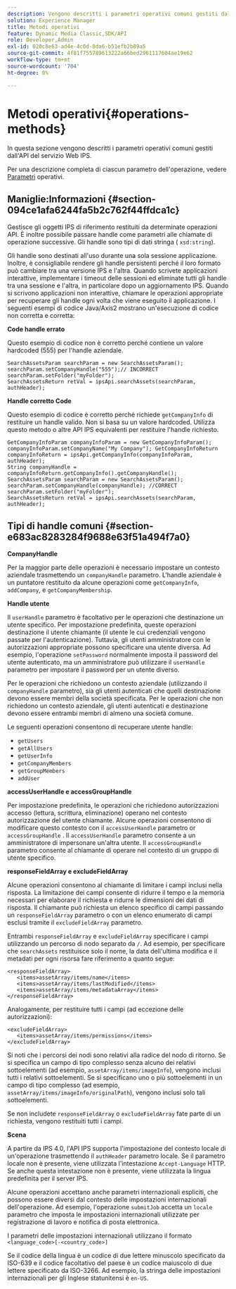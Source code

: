 ```yaml
---
description: Vengono descritti i parametri operativi comuni gestiti dall'API del servizio Web IPS.
solution: Experience Manager
title: Metodi operativi
feature: Dynamic Media Classic,SDK/API
role: Developer,Admin
exl-id: 020c8e63-ad4e-4c0d-8da6-b51efb2b89a5
source-git-commit: 4f81f755789613222a66bed2961117604ae19e62
workflow-type: tm+mt
source-wordcount: '704'
ht-degree: 0%

---
```


# Metodi operativi{#operations-methods}

In questa sezione vengono descritti i parametri operativi comuni gestiti dall&#39;API del servizio Web IPS.

Per una descrizione completa di ciascun parametro dell&#39;operazione, vedere [Parametri](/help/aem-ips-api/operations/c-operations-intro/c-methods/c-methods.md) operativi.

## Maniglie:Informazioni {#section-094ce1afa6244fa5b2c762f44ffdca1c}

Gestisce gli oggetti IPS di riferimento restituiti da determinate operazioni API. È inoltre possibile passare handle come parametri alle chiamate di operazione successive. Gli handle sono tipi di dati stringa ( `xsd:string`).

Gli handle sono destinati all&#39;uso durante una sola sessione applicazione. Inoltre, è consigliabile rendere gli handle persistenti perché il loro formato può cambiare tra una versione IPS e l&#39;altra. Quando scrivete applicazioni interattive, implementare i timeout delle sessioni ed eliminate tutti gli handle tra una sessione e l&#39;altra, in particolare dopo un aggiornamento IPS. Quando si scrivono applicazioni non interattive, chiamare le operazioni appropriate per recuperare gli handle ogni volta che viene eseguito il applicazione. I seguenti esempi di codice Java/Axis2 mostrano un&#39;esecuzione di codice non corretta e corretta:

**Code handle errato**

Questo esempio di codice non è corretto perché contiene un valore hardcoded (555) per l&#39;handle aziendale.

```
SearchAssetsParam searchParam = new SearchAssetsParam(); searchParam.setCompanyHandle("555");// INCORRECT 
searchParam.setFolder("myFolder"); 
SearchAssetsReturn retVal = ipsApi.searchAssets(searchParam, authHeader);
```

**Handle corretto Code**

Questo esempio di codice è corretto perché richiede `getCompanyInfo` di restituire un handle valido. Non si basa su un valore hardcoded. Utilizza questo metodo o altre API IPS equivalenti per restituire l&#39;handle richiesto.

```
GetCompanyInfoParam companyInfoParam = new GetCompanyInfoParam(); 
companyInfoParam.setCompanyName("My Company"); GetCompanyInfoReturn companyInfoReturn = ipsApi.getCompanyInfo(companyInfoParam, authHeader); 
String companyHandle = companyInfoReturn.getCompanyInfo().getCompanyHandle(); 
SearchAssetsParam searchParam = new SearchAssetsParam(); searchParam.setCompanyHandle(companyHandle); //CORRECT 
searchParam.setFolder("myFolder"); 
SearchAssetsReturn retVal = ipsApi.searchAssets(searchParam, authHeader);
```

## Tipi di handle comuni {#section-e683ac8283284f9688e63f51a494f7a0}

**CompanyHandle**

Per la maggior parte delle operazioni è necessario impostare un contesto aziendale trasmettendo un `companyHandle` parametro. L&#39;handle aziendale è un puntatore restituito da alcune operazioni come `getCompanyInfo`, `addCompany`, e `getCompanyMembership`.

**Handle utente**

Il `userHandle` parametro è facoltativo per le operazioni che destinazione un utente specifico. Per impostazione predefinita, queste operazioni destinazione il utente chiamante (il utente le cui credenziali vengono passate per l&#39;autenticazione). Tuttavia, gli utenti amministratore con le autorizzazioni appropriate possono specificare una utente diversa. Ad esempio, l&#39;operazione `setPassword` normalmente imposta il password del utente autenticato, ma un amministratore può utilizzare il `userHandle` parametro per impostare il password per un utente diverso.

Per le operazioni che richiedono un contesto aziendale (utilizzando il `companyHandle` parametro), sia gli utenti autenticati che quelli destinazione devono essere membri della società specificata. Per le operazioni che non richiedono un contesto aziendale, gli utenti autenticati e destinazione devono essere entrambi membri di almeno una società comune.

Le seguenti operazioni consentono di recuperare utente handle:

* `getUsers`
* `getAllUsers`
* `getUserInfo`
* `getCompanyMembers`
* `getGroupMembers`
* `addUser`

**accessUserHandle e accessGroupHandle**

Per impostazione predefinita, le operazioni che richiedono autorizzazioni accesso (lettura, scrittura, eliminazione) operano nel contesto autorizzazione del utente chiamante. Alcune operazioni consentono di modificare questo contesto con il `accessUserHandle` parametro or `accessGroupHandle` . Il `accessUserHandle` parametro consente a un amministratore di impersonare un&#39;altra utente. Il `accessGroupHandle` parametro consente al chiamante di operare nel contesto di un gruppo di utente specifico.

**responseFieldArray e excludeFieldArray**

Alcune operazioni consentono al chiamante di limitare i campi inclusi nella risposta. La limitazione dei campi consente di ridurre il tempo e la memoria necessari per elaborare il richiesta e ridurre le dimensioni dei dati di risposta. Il chiamante può richiesta un elenco specifico di campi passando un `responseFieldArray` parametro o con un elenco enumerato di campi esclusi tramite il `excludeFieldArray` parametro.

Entrambi `responseFieldArray` e `excludeFieldArray` specificare i campi utilizzando un percorso di nodo separato da `/`. Ad esempio, per specificare che `searchAssets` restituisce solo il nome, la data dell&#39;ultima modifica e il metadati per ogni risorsa fare riferimento a quanto segue:

```
<responseFieldArray> 
   <items>assetArray/items/name</items> 
   <items>assetArray/items/lastModified</items> 
   <items>assetArray/items/metadataArray</items> 
</responseFieldArray>
```

Analogamente, per restituire tutti i campi (ad eccezione delle autorizzazioni):

```
<excludeFieldArray> 
   <items>assetArray/items/permissions</items> 
</excludeFieldArray>
```

Si noti che i percorsi dei nodi sono relativi alla radice del nodo di ritorno. Se si specifica un campo di tipo complesso senza alcuno dei relativi sottoelementi (ad esempio, `assetArray/items/imageInfo`), vengono inclusi tutti i relativi sottoelementi. Se si specificano uno o più sottoelementi in un campo di tipo complesso (ad esempio, `assetArray/items/imageInfo/originalPath`), vengono inclusi solo tali sottoelementi.

Se non includete `responseFieldArray` o `excludeFieldArray` fate parte di un richiesta, vengono restituiti tutti i campi.

**Scena**

A partire da IPS 4.0, l&#39;API IPS supporta l&#39;impostazione del contesto locale di un&#39;operazione trasmettendo il `authHeader` parametro locale. Se il parametro locale non è presente, viene utilizzata l&#39;intestazione `Accept-Language` HTTP. Se anche questa intestazione non è presente, viene utilizzata la lingua predefinita per il server IPS.

Alcune operazioni accettano anche parametri internazionali espliciti, che possono essere diversi dal contesto delle impostazioni internazionali dell&#39;operazione. Ad esempio, l&#39;operazione `submitJob` accetta un `locale` parametro che imposta le impostazioni internazionali utilizzate per registrazione di lavoro e notifica di posta elettronica.

I parametri delle impostazioni internazionali utilizzano il formato `<language_code>[-<country_code>]`

Se il codice della lingua è un codice di due lettere minuscolo specificato da ISO-639 e il codice facoltativo del paese è un codice maiuscolo di due lettere specificato da ISO-3266. Ad esempio, la stringa delle impostazioni internazionali per gli Inglese statunitensi è `en-US`.

